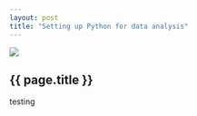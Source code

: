```yaml
---
layout: post
title: "Setting up Python for data analysis"
---
```


![](../../../../../../images/python.png)

{{ page.title }}
----------------

<!-- more start -->

testing

<!-- more end -->